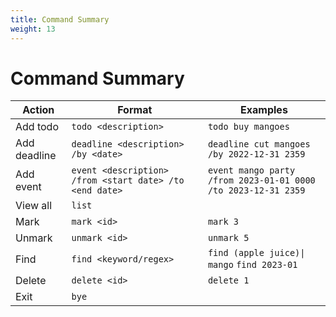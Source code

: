 ```yaml
---
title: Command Summary 
weight: 13
---
```


# Command Summary

| Action       | Format                                                  | Examples                                                      |
| ------------ | ------------------------------------------------------- | ------------------------------------------------------------- |
| Add todo     | `todo <description>`                                    | `todo buy mangoes`                                            |
| Add deadline | `deadline <description> /by <date>`                     | `deadline cut mangoes /by 2022-12-31 2359`                    |
| Add event    | `event <description> /from <start date> /to <end date>` | `event mango party /from 2023-01-01 0000 /to 2023-12-31 2359` |
| View all     | `list`                                                  |                                                               |
| Mark         | `mark <id>`                                             | `mark 3`                                                      |
| Unmark       | `unmark <id>`                                           | `unmark 5`                                                    |
| Find         | `find <keyword/regex>`                                  | `find (apple juice)\| mango` `find 2023-01`                   |
| Delete       | `delete <id>`                                           | `delete 1`                                                    |
| Exit         | `bye`                                                   |                                                               |
